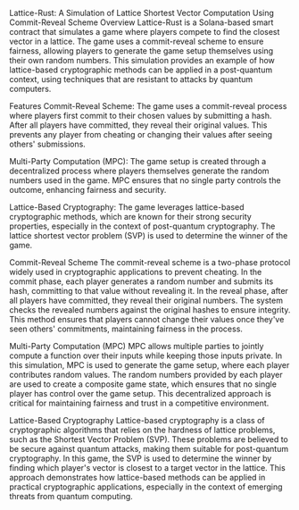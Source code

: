 Lattice-Rust: A Simulation of Lattice Shortest Vector Computation Using Commit-Reveal Scheme
Overview
Lattice-Rust is a Solana-based smart contract that simulates a game where players compete to find the closest vector in a lattice. The game uses a commit-reveal scheme to ensure fairness, allowing players to generate the game setup themselves using their own random numbers. This simulation provides an example of how lattice-based cryptographic methods can be applied in a post-quantum context, using techniques that are resistant to attacks by quantum computers.

Features
Commit-Reveal Scheme: The game uses a commit-reveal process where players first commit to their chosen values by submitting a hash. After all players have committed, they reveal their original values. This prevents any player from cheating or changing their values after seeing others' submissions.

Multi-Party Computation (MPC): The game setup is created through a decentralized process where players themselves generate the random numbers used in the game. MPC ensures that no single party controls the outcome, enhancing fairness and security.

Lattice-Based Cryptography: The game leverages lattice-based cryptographic methods, which are known for their strong security properties, especially in the context of post-quantum cryptography. The lattice shortest vector problem (SVP) is used to determine the winner of the game.

Commit-Reveal Scheme
The commit-reveal scheme is a two-phase protocol widely used in cryptographic applications to prevent cheating. In the commit phase, each player generates a random number and submits its hash, committing to that value without revealing it. In the reveal phase, after all players have committed, they reveal their original numbers. The system checks the revealed numbers against the original hashes to ensure integrity. This method ensures that players cannot change their values once they've seen others' commitments, maintaining fairness in the process.

Multi-Party Computation (MPC)
MPC allows multiple parties to jointly compute a function over their inputs while keeping those inputs private. In this simulation, MPC is used to generate the game setup, where each player contributes random values. The random numbers provided by each player are used to create a composite game state, which ensures that no single player has control over the game setup. This decentralized approach is critical for maintaining fairness and trust in a competitive environment.

Lattice-Based Cryptography
Lattice-based cryptography is a class of cryptographic algorithms that relies on the hardness of lattice problems, such as the Shortest Vector Problem (SVP). These problems are believed to be secure against quantum attacks, making them suitable for post-quantum cryptography. In this game, the SVP is used to determine the winner by finding which player's vector is closest to a target vector in the lattice. This approach demonstrates how lattice-based methods can be applied in practical cryptographic applications, especially in the context of emerging threats from quantum computing.
